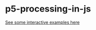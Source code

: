 # p5-processing-in-js

[See some interactive examples here](http://stefania11.github.io/p5-processing-in-js)

